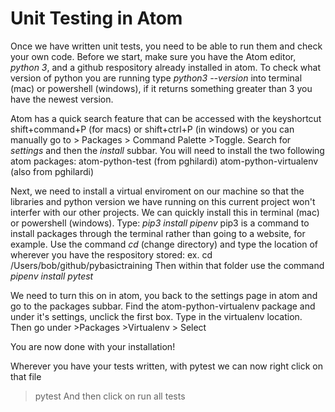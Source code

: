 # Unit Testing in Atom

Once we have written unit tests, you need to be able to run them and check your own code.
Before we start, make sure you have the Atom editor, *python 3*, and a github respository already installed in atom.
To check what version of python you are running type
*python3 --version* into terminal (mac) or powershell (windows), if it returns something greater than 3 you have the newest version.

Atom has a quick search feature that can be accessed with the keyshortcut shift+command+P (for macs) or shift+ctrl+P (in windows) or you can manually go to > Packages > Command Palette >Toggle.
Search for *settings* and then the *install* subbar. You will need to install the two following atom packages:
atom-python-test (from pghilardi)
atom-python-virtualenv (also from pghilardi)

Next, we need to install a virtual enviroment on our machine so that the libraries and python version we have running on this current project won't interfer with our other projects.
We can quickly install this in terminal (mac) or powershell (windows). Type:
*pip3 install pipenv*
  pip3 is a command to install packages through the terminal rather than going to a website, for example.
Use the command *cd* (change directory) and type the location of wherever you have the respository stored:
  ex. cd /Users/bob/github/pybasictraining
Then within that folder use the command
*pipenv install pytest*

We need to turn this on in atom, you back to the settings page in atom and go to the packages subbar.
Find the atom-python-virtualenv package and under it's settings, unclick the first box.
Type in the virtualenv location.
Then go under >Packages >Virtualenv > Select

You are now done with your installation!

Wherever you have your tests written, with pytest we can now right click on that file
> pytest
And then click on run all tests



